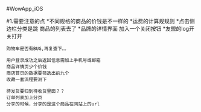 #WowApp_iOS


#1.需要注意的点
	*不同规格的商品的价钱是不一样的
	*运费的计算规规则
	*点击侧边栏分类是跳 商品的列表去了
	*品牌的详情界面 加入一个关闭按钮
	*友盟的log开关打开
	
	购物车是否有BUG,再复查下。。
	
	用户登录成功之后返回信息需加上手机号或邮箱
	商品详情页少个价钱
	商店首页的数据要筛选出前九个
	收藏一套流程要测下
	
	待发货要归到待收货里面？？
	订单列表加上分页
	分享的时候，分享的是这个商品在网站上的url